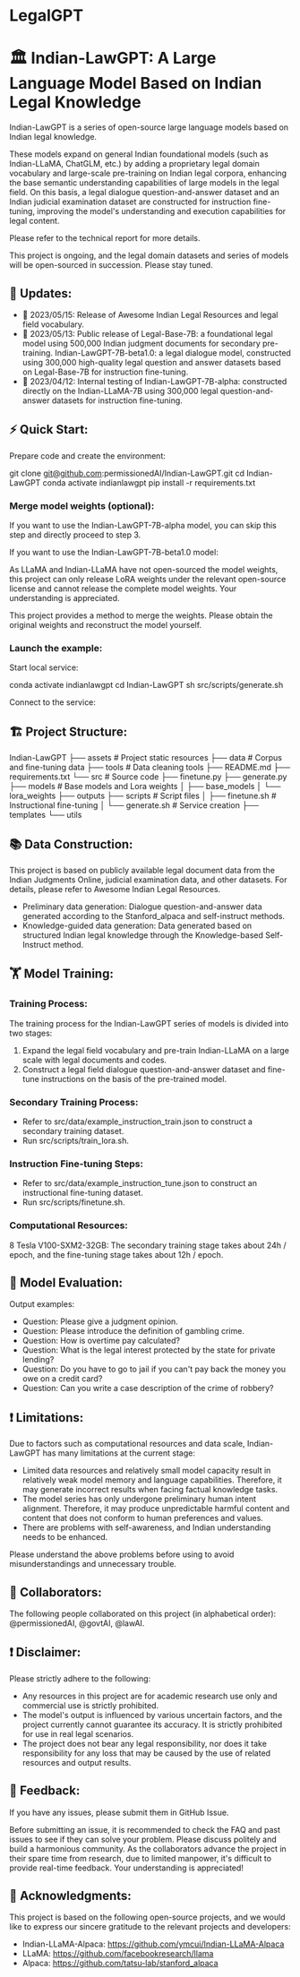 # LegalGPT

# 🏛️ Indian-LawGPT: A Large Language Model Based on Indian Legal Knowledge

Indian-LawGPT is a series of open-source large language models based on Indian legal knowledge.

These models expand on general Indian foundational models (such as Indian-LLaMA, ChatGLM, etc.) by adding a proprietary legal domain vocabulary and large-scale pre-training on Indian legal corpora, enhancing the base semantic understanding capabilities of large models in the legal field. On this basis, a legal dialogue question-and-answer dataset and an Indian judicial examination dataset are constructed for instruction fine-tuning, improving the model's understanding and execution capabilities for legal content.

Please refer to the technical report for more details.

This project is ongoing, and the legal domain datasets and series of models will be open-sourced in succession. Please stay tuned.

## 📅 Updates:
- 🌱 2023/05/15: Release of Awesome Indian Legal Resources and legal field vocabulary.
- 🌟 2023/05/13: Public release of Legal-Base-7B: a foundational legal model using 500,000 Indian judgment documents for secondary pre-training. Indian-LawGPT-7B-beta1.0: a legal dialogue model, constructed using 300,000 high-quality legal question and answer datasets based on Legal-Base-7B for instruction fine-tuning.
- 🌟 2023/04/12: Internal testing of Indian-LawGPT-7B-alpha: constructed directly on the Indian-LLaMA-7B using 300,000 legal question-and-answer datasets for instruction fine-tuning.

## ⚡ Quick Start:

Prepare code and create the environment:

git clone git@github.com:permissionedAI/Indian-LawGPT.git
cd Indian-LawGPT
conda activate indianlawgpt
pip install -r requirements.txt


### Merge model weights (optional):

If you want to use the Indian-LawGPT-7B-alpha model, you can skip this step and directly proceed to step 3.

If you want to use the Indian-LawGPT-7B-beta1.0 model:

As LLaMA and Indian-LLaMA have not open-sourced the model weights, this project can only release LoRA weights under the relevant open-source license and cannot release the complete model weights. Your understanding is appreciated.

This project provides a method to merge the weights. Please obtain the original weights and reconstruct the model yourself.

### Launch the example:

Start local service:

conda activate indianlawgpt
cd Indian-LawGPT
sh src/scripts/generate.sh

Connect to the service:

## 🏗️ Project Structure:

Indian-LawGPT
├── assets # Project static resources
├── data # Corpus and fine-tuning data
├── tools # Data cleaning tools
├── README.md
├── requirements.txt
└── src # Source code
├── finetune.py
├── generate.py
├── models # Base models and Lora weights
│ ├── base_models
│ └── lora_weights
├── outputs
├── scripts # Script files
│ ├── finetune.sh # Instructional fine-tuning
│ └── generate.sh # Service creation
├── templates
└── utils


## 📚 Data Construction:

This project is based on publicly available legal document data from the Indian Judgments Online, judicial examination data, and other datasets. For details, please refer to Awesome Indian Legal Resources.

- Preliminary data generation: Dialogue question-and-answer data generated according to the Stanford_alpaca and self-instruct methods.
- Knowledge-guided data generation: Data generated based on structured Indian legal knowledge through the Knowledge-based Self-Instruct method.

## 🏋️ Model Training:

### Training Process:

The training process for the Indian-LawGPT series of models is divided into two stages:

1. Expand the legal field vocabulary and pre-train Indian-LLaMA on a large scale with legal documents and codes.
2. Construct a legal field dialogue question-and-answer dataset and fine-tune instructions on the basis of the pre-trained model.

### Secondary Training Process:

- Refer to src/data/example_instruction_train.json to construct a secondary training dataset.
- Run src/scripts/train_lora.sh.

### Instruction Fine-tuning Steps:

- Refer to src/data/example_instruction_tune.json to construct an instructional fine-tuning dataset.
- Run src/scripts/finetune.sh.

### Computational Resources:

8 Tesla V100-SXM2-32GB: The secondary training stage takes about 24h / epoch, and the fine-tuning stage takes about 12h / epoch.

## 📝 Model Evaluation:

Output examples:
- Question: Please give a judgment opinion.
- Question: Please introduce the definition of gambling crime.
- Question: How is overtime pay calculated?
- Question: What is the legal interest protected by the state for private lending?
- Question: Do you have to go to jail if you can't pay back the money you owe on a credit card?
- Question: Can you write a case description of the crime of robbery?

## ❗ Limitations:

Due to factors such as computational resources and data scale, Indian-LawGPT has many limitations at the current stage:

- Limited data resources and relatively small model capacity result in relatively weak model memory and language capabilities. Therefore, it may generate incorrect results when facing factual knowledge tasks.
- The model series has only undergone preliminary human intent alignment. Therefore, it may produce unpredictable harmful content and content that does not conform to human preferences and values.
- There are problems with self-awareness, and Indian understanding needs to be enhanced.

Please understand the above problems before using to avoid misunderstandings and unnecessary trouble.

## 👥 Collaborators:

The following people collaborated on this project (in alphabetical order): @permissionedAI, @govtAI, @lawAI.

## ❗ Disclaimer:

Please strictly adhere to the following:

- Any resources in this project are for academic research use only and commercial use is strictly prohibited.
- The model's output is influenced by various uncertain factors, and the project currently cannot guarantee its accuracy. It is strictly prohibited for use in real legal scenarios.
- The project does not bear any legal responsibility, nor does it take responsibility for any loss that may be caused by the use of related resources and output results.

## 💌 Feedback:

If you have any issues, please submit them in GitHub Issue.

Before submitting an issue, it is recommended to check the FAQ and past issues to see if they can solve your problem.
Please discuss politely and build a harmonious community.
As the collaborators advance the project in their spare time from research, due to limited manpower, it's difficult to provide real-time feedback. Your understanding is appreciated!

## 🙏 Acknowledgments:

This project is based on the following open-source projects, and we would like to express our sincere gratitude to the relevant projects and developers:

- Indian-LLaMA-Alpaca: https://github.com/ymcui/Indian-LLaMA-Alpaca
- LLaMA: https://github.com/facebookresearch/llama
- Alpaca: https://github.com/tatsu-lab/stanford_alpaca



